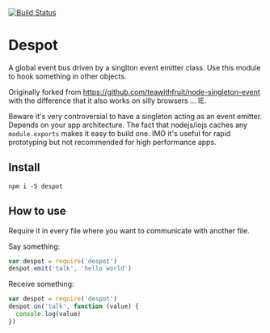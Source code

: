 [![Build Status](https://travis-ci.org/binarykitchen/despot.svg?branch=master)](https://travis-ci.org/binarykitchen/despot)

# Despot

A global event bus driven by a singlton event emitter class. Use this module to hook something in other objects.

Originally forked from https://github.com/teawithfruit/node-singleton-event with the difference that it also works on silly browsers ... IE.

Beware it's very controversial to have a singleton acting as an event emitter. Depends on your app architecture. The fact that nodejs/iojs caches any `module.exports` makes it easy to build one. IMO it's useful for rapid prototyping but not recommended for high performance apps.

## Install
```
npm i -S despot
```

## How to use
Require it in every file where you want to communicate with another file.

Say something:
```js
var despot = require('despot')
despot.emit('talk', 'hello world')
```

Receive something:
```js
var despot = require('despot')
despot.on('talk', function (value) {
  console.log(value)
})
```
